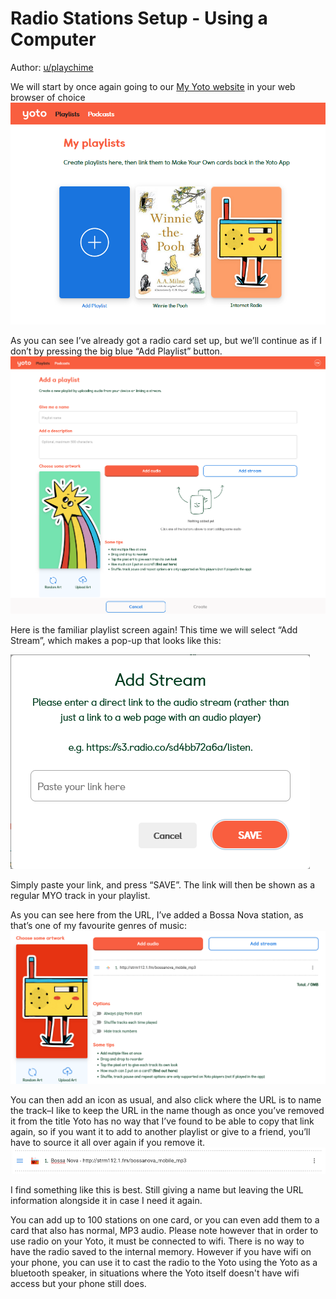 # Radio Stations Setup - Using a Computer

Author: [u/playchime](https://www.reddit.com/u/playchime)

We will start by once again going to our [My Yoto website](https://my.yotoplay.com/) in your web browser of choice
![rssuac_01.png](../../img/rssuac_01.png)

As you can see I’ve already got a radio card set up, but we’ll continue as if I don’t by pressing the big blue “Add Playlist” button.
![rssuac_02.png](../../img/rssuac_02.png)  

Here is the familiar playlist screen again! This time we will select “Add Stream”, which makes a pop-up that looks like this:

![rssuac_03.png](../../img/rssuac_03.png)

Simply paste your link, and press “SAVE”. The link will then be shown as a regular MYO track in your playlist.  

As you can see here from the URL, I’ve added a Bossa Nova station, as that’s one of my favourite genres of music:
![rssuac_04.png](../../img/rssuac_04.png)  

You can then add an icon as usual, and also click where the URL is to name the track–I like to keep the URL in the name though as once you’ve removed it from the title Yoto has no way that I’ve found to be able to copy that link again, so if you want it to add to another playlist or give to a friend, you’ll have to source it all over again if you remove it.
![rssuac_05.png](../../img/rssuac_05.png)

I find something like this is best. Still giving a name but leaving the URL information alongside it in case I need it again.

You can add up to 100 stations on one card, or you can even add them to a card that also has normal, MP3 audio. Please note however that in order to use radio on your Yoto, it must be connected to wifi. There is no way to have the radio saved to the internal memory. However if you have wifi on your phone, you can use it to cast the radio to the Yoto using the Yoto as a bluetooth speaker, in situations where the Yoto itself doesn't have wifi access but your phone still does.